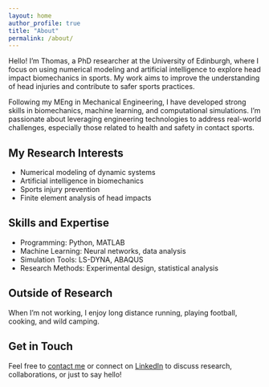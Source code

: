 ```yaml
---
layout: home
author_profile: true
title: "About"
permalink: /about/
---
```


Hello! I’m Thomas, a PhD researcher at the University of Edinburgh, where I focus on using numerical modeling and artificial intelligence to explore head impact biomechanics in sports. My work aims to improve the understanding of head injuries and contribute to safer sports practices.

Following my MEng in Mechanical Engineering, I have developed strong skills in biomechanics, machine learning, and computational simulations. I’m passionate about leveraging engineering technologies to address real-world challenges, especially those related to health and safety in contact sports.

## My Research Interests
- Numerical modeling of dynamic systems
- Artificial intelligence in biomechanics
- Sports injury prevention
- Finite element analysis of head impacts

## Skills and Expertise
- Programming: Python, MATLAB
- Machine Learning: Neural networks, data analysis
- Simulation Tools: LS-DYNA, ABAQUS
- Research Methods: Experimental design, statistical analysis

## Outside of Research
When I’m not working, I enjoy long distance running, playing football, cooking, and wild camping.

## Get in Touch
Feel free to [contact me](/contact/) or connect on [LinkedIn](https://www.linkedin.com/in/thomas-aston-85580a19b/) to discuss research, collaborations, or just to say hello!
